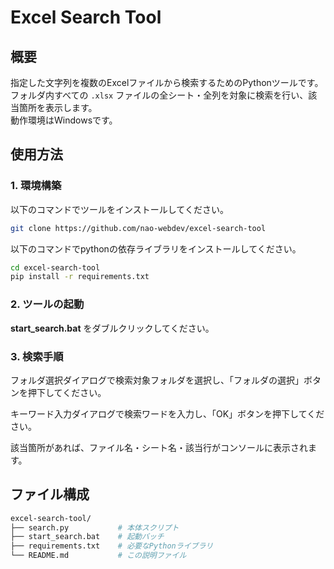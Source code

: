 # Excel Search Tool

## 概要

指定した文字列を複数のExcelファイルから検索するためのPythonツールです。  
フォルダ内すべての `.xlsx` ファイルの全シート・全列を対象に検索を行い、該当箇所を表示します。  
動作環境はWindowsです。

## 使用方法

### 1. 環境構築
以下のコマンドでツールをインストールしてください。
```bash
git clone https://github.com/nao-webdev/excel-search-tool
```

以下のコマンドでpythonの依存ライブラリをインストールしてください。

```bash
cd excel-search-tool
pip install -r requirements.txt
```
### 2. ツールの起動
**start_search.bat** をダブルクリックしてください。


### 3. 検索手順
フォルダ選択ダイアログで検索対象フォルダを選択し、「フォルダの選択」ボタンを押下してください。

キーワード入力ダイアログで検索ワードを入力し、「OK」ボタンを押下してください。

該当箇所があれば、ファイル名・シート名・該当行がコンソールに表示されます。

## ファイル構成
```bash
excel-search-tool/
├── search.py           # 本体スクリプト
├── start_search.bat    # 起動バッチ
├── requirements.txt    # 必要なPythonライブラリ
└── README.md           # この説明ファイル
```
